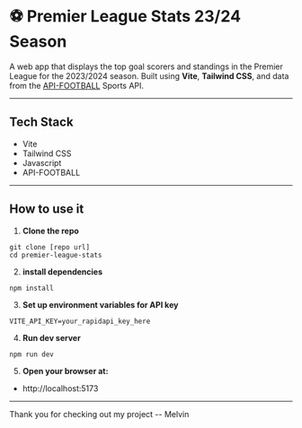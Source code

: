 # ⚽ Premier League Stats 23/24 Season

A web app that displays the top goal scorers and standings in the Premier League for the 2023/2024 season. Built using **Vite**, **Tailwind CSS**, and data from the [API-FOOTBALL](https://api-sports.io/) Sports API.

---

## Tech Stack

- Vite
- Tailwind CSS
- Javascript
- API-FOOTBALL

---

## How to use it

1. **Clone the repo**

```
git clone [repo url]
cd premier-league-stats
```

2. **install dependencies**

```
npm install
```

3. **Set up environment variables for API key**

```
VITE_API_KEY=your_rapidapi_key_here
```

4. **Run dev server**

```
npm run dev
```

5. **Open your browser at:**

- http://localhost:5173

---

Thank you for checking out my project
-- Melvin
